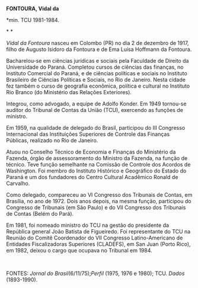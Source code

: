 **FONTOURA, Vidal da**

\*min. TCU 1981-1984.

* *

*Vidal da Fontoura* nasceu em Colombo (PR) no dia 2 de dezembro de 1917,
filho de Augusto Isidoro da Fontoura e de Ema Luísa Hoffmann da
Fontoura.

Bacharelou-se em ciências jurídicas e sociais pela Faculdade de Direito
da Universidade do Paraná. Completou cursos de ciências das finanças, no
Instituto Comercial do Paraná, e de ciências políticas e sociais no
Instituto Brasileiro de Ciências Políticas e Sociais, no Rio de Janeiro.
Nesta cidade fez também o curso de geografia econômica, política e
cultural no Instituto Rio Branco (do Ministério das Relações
Exteriores).

Integrou, como advogado, a equipe de Adolfo Konder. Em 1949 tornou-se
auditor do Tribunal de Contas da União (TCU), exercendo as funções de
ministro.

Em 1959, na qualidade de delegado do Brasil, participou do III Congresso
Internacional das Instituições Superiores de Controle das Finanças
Públicas, realizado no Rio de Janeiro.

Atuou no Conselho Técnico de Economia e Finanças do Ministério da
Fazenda, órgão de assessoramento do Ministro da Fazenda, na função de
técnico. Teve função semelhante na Comissão de Controle dos Acordos de
Washington. Foi membro do Instituto Histórico e Geográfico do Estado do
Paraná e um dos fundadores do Centro Cultural Acadêmico Ronald de
Carvalho.

Como delegado, compareceu ao VI Congresso dos Tribunais de Contas, em
Brasília, no ano de 1972. Dois anos depois, na mesma função, participou
do Congresso de Tribunais (em São Paulo) e do VII Congresso dos
Tribunais de Contas (Belém do Pará).

Em 1981, foi nomeado ministro do TCU na gestão do presidente da
República general João Batista de Figueiredo. Foi representante do TCU
na Reunião do Comitê Coordenador do VII Congresso Latino-Americano de
Entidades Fiscalizadoras Superiores (CLADEFS), em San Juan (Porto Rico),
em 1982, deixou o cargo que ocupava no Tribunal em 1984.

 

FONTES: *Jornal do Brasil*(6/11/75);*Perfil* (1975, 1976 e 1980); TCU.
*Dados* (1893-1990).

 
